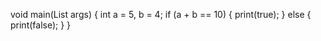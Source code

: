 void main(List<String> args) {
  int a = 5, b = 4;
  if (a + b == 10) {
    print(true);
  } else {
    print(false);
  }
}
